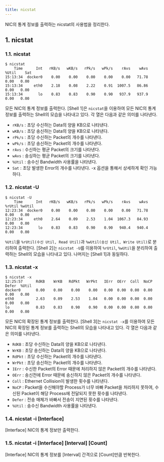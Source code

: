 ```yaml
---
title: nicstat
---
```


NIC의 통계 정보를 출력하는 nicstat의 사용법을 정리한다.

## 1. nicstat

### 1.1. nicstat

```shell {caption="[Shell 1] nicstat"}
$ nicstat
    Time      Int   rKB/s   wKB/s   rPk/s   wPk/s    rAvs    wAvs %Util    Sat
15:13:34  docker0    0.00    0.00    0.00    0.00    0.00   71.78  0.00   0.00
15:13:34     eth0    2.18    0.08    2.22    0.91  1007.5   86.86  0.00   0.00
15:13:34       lo    0.83    0.83    0.90    0.90   937.9   937.9  0.00   0.00
```

모든 NIC의 통계 정보를 출력한다. [Shell 1]은 `nicstat`을 이용하여 모든 NIC의 통계 정보를 출력하는 Shell의 모습을 나타내고 있다. 각 열은 다음과 같은 의미를 나타낸다.

* `rKB/s` : 초당 수신하는 Data의 양을 KB으로 나타낸다.
* `wKB/s` : 초당 송신하는 Data의 양을 KB으로 나타낸다. 
* `rPk/s` : 초당 수신하는 Packet의 개수를 나타낸다.
* `wPk/s` : 초당 송신하는 Packet의 개수를 나타낸다.
* `rAvs` : 수신하는 평균 Packet의 크기를 나타낸다.
* `wAvs` : 송싱하는 평균 Packet의 크기를 나타낸다.
* `%Util` : 송수신 Bandwidth 사용률을 나타낸다.
* `Sat` : 초당 발생한 Error의 개수를 나타낸다. -x 옵션을 통해서 상세하게 확인 가능하다.

### 1.2. nicstat -U

```shell {caption="[Shell 2] nicstat -U"}
$ nicstat -U
    Time      Int   rKB/s   wKB/s   rPk/s   wPk/s    rAvs    wAvs %rUtil %wUtil
12:23:34  docker0    0.00    0.00    0.00    0.00    0.00   71.78   0.00   0.00
12:23:34     eth0    2.64    0.09    2.53    1.04  1067.3   84.93   0.00   0.00
12:23:34       lo    0.83    0.83    0.90    0.90   940.4   940.4   0.00   0.00
```

`%Util`을 `%rUtil(수신 Util, Read Util)`과 `%wUtil(송신 Util, Write Util)`로 분리하여 출력한다. [Shell 2]는 `nicstat -U`를 이용하여 `%rUtil`, `%wUtil`을 분리하여 출력하는 Shell의 모습을 나타내고 있다. 나머지는 [Shell 1]과 동일하다.

### 1.3. nicstat -x

```shell {caption="[Shell 3] nicstat -x"}
$ nicstat -x  
12:25:57      RdKB    WrKB   RdPkt   WrPkt   IErr  OErr  Coll  NoCP Defer  %Util
docker0       0.00    0.00    0.00    0.00   0.00  0.00  0.00  0.00  0.00   0.00
eth0          2.63    0.09    2.53    1.04   0.00  0.00  0.00  0.00  0.00   0.00
lo            0.83    0.83    0.90    0.90   0.00  0.00  0.00  0.00  0.00   0.00
```

모든 NIC의 확장된 통계 정보를 출력한다. [Shell 3]는 `nicstat -x`를 이용하여 모든 NIC의 확장된 통계 정보를 출력하는 Shell의 모습을 나타내고 있다. 각 열은 다음과 같은 의미를 나타낸다.

* `RdKB` : 초당 수신하는 Data의 양을 KB으로 나타낸다.
* `WrKB` : 초당 송신하는 Data의 양을 KB으로 나타낸다. 
* `RdPkt` : 초당 수신하는 Packet의 개수를 나타낸다.
* `WrPkt` : 초당 송신하는 Packet의 개수를 나타낸다.
* `IErr` : 수신한 Packet의 Error 때문에 처리하지 않은 Packet의 개수를 나타낸다.
* `OErr` : 송신전에 Error 때문에 송신하지 않은 Packet의 개수를 나타낸다.
* `Coll` : Ethernet Collision이 발생한 횟수를 나타낸다.
* `NoCP` : Packet을 수신해야할 Process가 너무 바빠 Packet을 처리하지 못하여, 수신된 Packet이 해당 Process에 전달되지 못한 횟수를 나타낸다.
* `Defer` : 전송 매체가 바빠서 전송이 지연된 횟수를 나타낸다.
* `%Util` : 송수신 Bandwidth 사용률을 나타낸다.

### 1.4. nicstat -i [Interface]

[Interface] NIC의 통계 정보만 출력한다.

### 1.5. nicstat -i [Interface] [Interval] [Count]

[Interface] NIC의 통계 정보를 [Interval] 간격으로 [Count]만큼 반복한다.